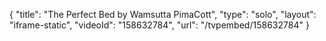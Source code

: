 {
    "title": "The Perfect Bed by Wamsutta PimaCott",
    "type": "solo",
    "layout": "iframe-static",
    "videoId": "158632784",
    "url": "\/tvpembed\/158632784"
}